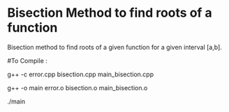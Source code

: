 # Bisection Method to find roots of a function
Bisection method to find roots of a given function for a given interval [a,b].

#To Compile :

g++ -c error.cpp bisection.cpp main_bisection.cpp

g++ -o main error.o bisection.o main_bisection.o

./main
